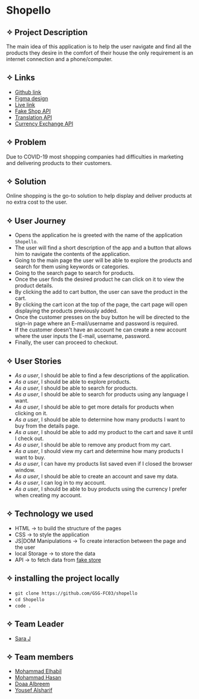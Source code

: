 # **Shopello**
## ✧ Project Description
The main idea of this application is to help the user navigate and find all the products they desire in the comfort of their house the only requirement is an internet connection and a phone/computer.


## ✧ Links
- [Github link](https://github.com/GSG-FC03/shopello)
- [Figma design](https://www.figma.com/file/dh6do5w4fj3NZDZQYmFRDV/ecommerce?node-id=0%3A1)
- [Live link](https://gsg-fc03.github.io/shopello/)
- [Fake Shop API](https://fakestoreapi.com/products)
- [Translation API](https://mymemory.translated.net/doc/spec.php)
- [Currency Exchange API](https://free.currconv.com/api/v7 )
 
## ✧ Problem 
Due to COVID-19 most shopping companies had difficulties in marketing and delivering products to their customers.

## ✧ Solution
Online shopping is the go-to solution to help display and deliver products at no extra cost to the user.


## ✧ User Journey


- Opens the application he is greeted with the name of the application `Shopello`. 
- The user will find a short description of the app and a button that allows him to navigate the contents of the application. 
- Going to the main page the user will be able to explore the products and search for them using keywords or categories. 
- Going to the search page to search for products.
- Once the user finds the desired product he can click on it to view the product details.
- By clicking the add to cart button, the user can save the product in the cart. 
- By clicking the cart icon at the top of the page, the cart page will open displaying the products previously added.
- Once the customer presses on the buy button he will be directed to the sign-in page where an E-mail/username and password is required.
- If the customer doesn't have an account he can create a new account where the user inputs the E-mail, username, password.
- Finally, the user can proceed to checkout.

## ✧ User Stories
- _As a user_, I should be able to find a few descriptions of the application.
- _As a user_, I should be able to explore products.
- _As a user_, I should be able to search for products.
- _As a user_, I should be able to search for products using any language I want.
- _As a user_, I should be able to get more details for products when clicking on it.
- _As a user_, I should be able to determine how many products I want to buy from the details page.
- _As a user_, I should be able to add my product to the cart and save it until I check out.   
- _As a user_, I should be able to remove any product from my cart.
- _As a user_, I should view my cart and determine how many products I want to buy. 
- _As a user_, I can have my products list saved even if I closed the browser window.
- _As a user_, I should be able to create an account and save my data.
- _As a user_, I can log in to my account.
- _As a user_, I should be able to buy products using the currency I prefer when creating my account.


## ✧ Technology we used
   - HTML → to build the structure of the pages     
   - CSS →  to style the application
   - JS|DOM Manipulations → To create interaction between the page and the user
   - local Storage → to store the data
   - API → to fetch data from [fake store](https://fakestoreapi.com/)


## ✧ installing the project locally
   - `git clone https://github.com/GSG-FC03/shopello`
   - `cd Shopello`
   - `code .`
   


## ✧ Team Leader
- [Sara J](https://github.com/sara219)
## ✧ Team members
- [Mohammad Elhabil](https://github.com/MohammadAlHabil)
- [Mohammad Hasan](https://github.com/MohammedHasan-99)
- [Doaa Albreem](https://github.com/Doaa-Abdulsalam)
- [Yousef Alsharif](https://github.com/Yousef-Ahmad1997128)
